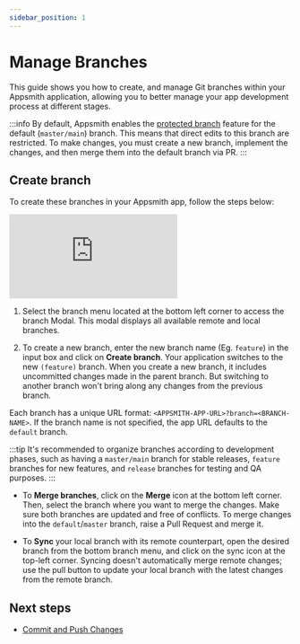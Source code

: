 ```yaml
---
sidebar_position: 1
---
```

# Manage Branches

This guide shows you how to create, and manage Git branches within your Appsmith application, allowing you to better manage your app development process at different stages.


:::info
By default, Appsmith enables the [protected branch](#change-protected-branch) feature for the default (`master/main`) branch. This means that direct edits to this branch are restricted. To make changes, you must create a new branch, implement the changes, and then merge them into the default branch via PR.
:::



## Create branch

To create these branches in your Appsmith app, follow the steps below:


<div style={{ position: "relative", paddingBottom: "calc(50.520833333333336% + 41px)", height: "0", width: "100%" }}>
  <iframe src="https://demo.arcade.software/lpXnJuEduL502KIavxLb?embed" frameborder="0" loading="lazy" webkitallowfullscreen mozallowfullscreen allowfullscreen style={{ position: "absolute", top: "0", left: "0", width: "100%", height: "100%", colorScheme: "light" }} title="Appsmith | Connect Data">
  </iframe>
</div>


1. Select the branch menu located at the bottom left corner to access the branch Modal. This modal displays all available remote and local branches.

2. To create a new branch, enter the new branch name (Eg. `feature`) in the input box and click on **Create branch**. Your application switches to the new `(feature)` branch. When you create a new branch, it includes uncommitted changes made in the parent branch. But switching to another branch won't bring along any changes from the previous branch.


Each branch has a unique URL format: `<APPSMITH-APP-URL>?branch=<BRANCH-NAME>`. If the branch name is not specified, the app URL defaults to the `default` branch.

:::tip
It's recommended to organize branches according to development phases, such as having a `master/main` branch for stable releases, `feature` branches for new features, and `release` branches for testing and QA purposes.
:::

* To **Merge branches**, click on the **Merge** icon at the bottom left corner. Then, select the branch where you want to merge the changes. Make sure both branches are updated and free of conflicts. To merge changes into the `default`/`master` branch, raise a Pull Request and merge it.


* To **Sync** your local branch with its remote counterpart, open the desired branch from the bottom branch menu, and click on the sync icon at the top-left corner. Syncing doesn't automatically merge remote changes; use the pull button to update your local branch with the latest changes from the remote branch.











## Next steps

* [Commit and Push Changes](/advanced-concepts/version-control-with-git/commit-and-push)


